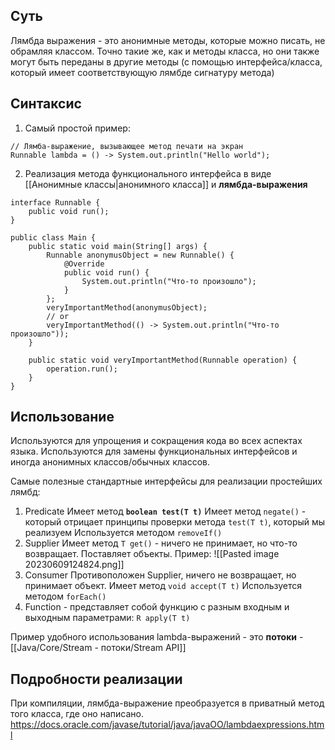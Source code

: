 ## Суть
Лямбда выражения - это анонимные методы, которые можно писать, не обрамляя классом. Точно такие же, как и методы класса, но они также могут быть переданы в другие методы (с помощью интерфейса/класса, который имеет соответствующую лямбде сигнатуру метода)
## Синтаксис
1. Самый простой пример:
```
// Лямба-выражение, вызывающее метод печати на экран
Runnable lambda = () -> System.out.println("Hello world");
```
2. Реализация метода функционального интерфейса в виде [[Анонимные классы|анонимного класса]] и **лямбда-выражения**
```
interface Runnable {
	public void run();
}

public class Main {
	public static void main(String[] args) {
		Runnable anonymusObject = new Runnable() {
			@Override
			public void run() {
				System.out.println("Что-то произошло");
			}
		};
		veryImportantMethod(anonymusObject);
		// or
		veryImportantMethod(() -> System.out.println("Что-то произошло"));
	}

	public static void veryImportantMethod(Runnable operation) {
		operation.run();
	}
}
```
## Использование
Используются для упрощения и сокращения кода во всех аспектах языка.
Используются для замены функциональных интерфейсов и иногда анонимных классов/обычных классов.

Самые полезные стандартные интерфейсы для реализации простейших лямбд:
1. Predicate
   Имеет метод **`boolean test(T t)`**
   Имеет метод `negate()` - который отрицает принципы проверки метода `test(T t)`, который мы реализуем
   Используется методом `removeIf()`
2. Supplier
   Имеет метод `T get()` - ничего не принимает, но что-то возвращает. Поставляет объекты. Пример:
   ![[Pasted image 20230609124824.png]]
3. Consumer
   Противоположен Supplier, ничего не возвращает, но принимает объект. Имеет метод `void accept(T t)`
   Используется методом `forEach()`
4. Function - представляет собой функцию с разным входным и выходным параметрами: `R apply(T t)`

Пример удобного использования lambda-выражений - это **потоки** - [[Java/Core/Stream - потоки/Stream API]]
## Подробности реализации
При компиляции, лямбда-выражение преобразуется в приватный метод того класса, где оно написано.
https://docs.oracle.com/javase/tutorial/java/javaOO/lambdaexpressions.html
